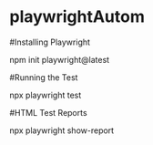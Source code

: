 # playwrightAutom

#Installing Playwright

npm init playwright@latest

#Running the Test

npx playwright test

#HTML Test Reports

npx playwright show-report
